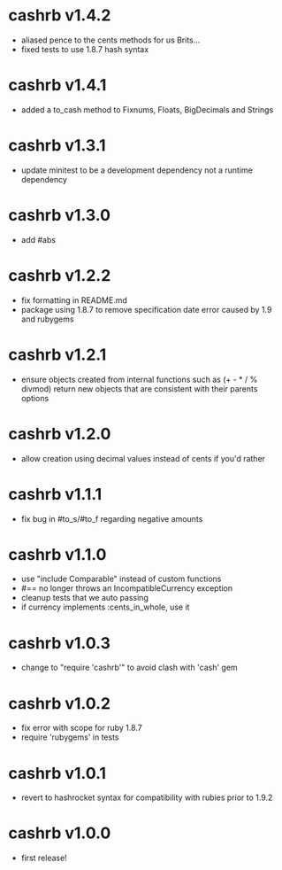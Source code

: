 cashrb v1.4.2
=============
 - aliased pence to the cents methods for us Brits...
 - fixed tests to use 1.8.7 hash syntax

 cashrb v1.4.1
=============
 - added a to_cash method to Fixnums, Floats, BigDecimals and Strings

cashrb v1.3.1
=============
 - update minitest to be a development dependency not a runtime dependency

cashrb v1.3.0
=============
 - add #abs

cashrb v1.2.2
=============
 - fix formatting in README.md
 - package using 1.8.7 to remove specification date error caused by 1.9 and
   rubygems

cashrb v1.2.1
=============
 - ensure objects created from internal functions such as (+ - * / % divmod)
   return new objects that are consistent with their parents options

cashrb v1.2.0
=============
 - allow creation using decimal values instead of cents if you'd rather

cashrb v1.1.1
=============
 - fix bug in #to_s/#to_f regarding negative amounts

cashrb v1.1.0
=============
 - use "include Comparable" instead of custom functions
 - #== no longer throws an IncompatibleCurrency exception
 - cleanup tests that we auto passing
 - if currency implements :cents_in_whole, use it

cashrb v1.0.3
=============
 - change to "require 'cashrb'" to avoid clash with 'cash' gem

cashrb v1.0.2
=============
 - fix error with scope for ruby 1.8.7
 - require 'rubygems' in tests

cashrb v1.0.1
=============
 - revert to hashrocket syntax for compatibility with rubies prior to 1.9.2

cashrb v1.0.0
=============
 - first release!
